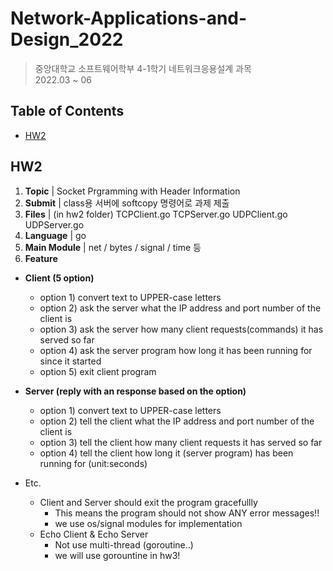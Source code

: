 # Network-Applications-and-Design_2022
> 중앙대학교 소프트웨어학부 4-1학기 네트워크응용설계 과목   
> 2022.03 ~ 06

## Table of Contents

- [HW2](##HW2)


## HW2
1. **Topic** | Socket Prgramming with Header Information  
2. **Submit** | class용 서버에 softcopy 명령어로 과제 제출  
3. **Files** | (in hw2 folder) TCPClient.go TCPServer.go UDPClient.go UDPServer.go  
4. **Language** | go
5. **Main Module** | net / bytes / signal / time 등
6. **Feature**
  - **Client (5 option)**
    - option 1) convert text to UPPER-case letters
    - option 2) ask the server what the IP address and port number of the client is
    - option 3) ask the server how many client requests(commands) it has served so far
    - option 4) ask the server program how long it has been running for since it started
    - option 5) exit client program  
    
  - **Server (reply with an response based on the option)**
    - option 1) convert text to UPPER-case letters
    - option 2) tell the client what the IP address and port number of the client is
    - option 3) tell the client how many client requests it has served so far
    - option 4) tell the client how long it (server program) has been running for (unit:seconds)
  - Etc.
    - Client and Server should exit the program gracefullly 
      - This means the program should not show ANY error messages!!
      - we use os/signal modules for implementation
    - Echo Client & Echo Server
      - Not use multi-thread (goroutine..)
      - we will use gorountine in hw3!


